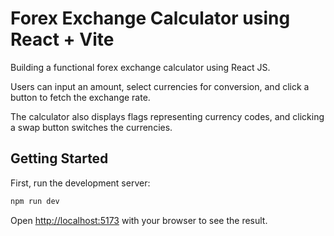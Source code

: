 # Forex Exchange Calculator using  React + Vite

 Building a functional forex exchange calculator using React JS.

 Users can input an amount, select currencies for conversion, and click a button to fetch the exchange rate.
 
 The calculator also displays flags representing currency codes, and clicking a swap button switches the currencies.


 ## Getting Started

First, run the development server:

```bash
npm run dev
```

Open [http://localhost:5173](http://localhost:5173) with your browser to see the result.


